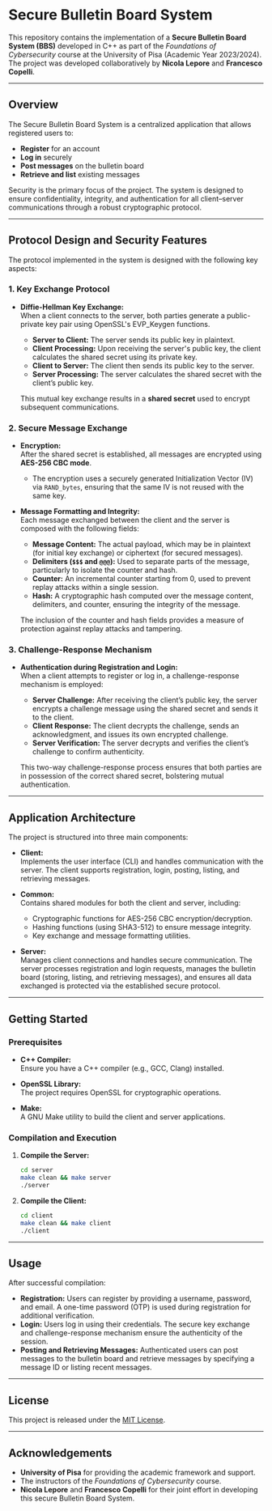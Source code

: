 # Secure Bulletin Board System

This repository contains the implementation of a **Secure Bulletin Board System (BBS)** developed in C++ as part of the *Foundations of Cybersecurity* course at the University of Pisa (Academic Year 2023/2024). The project was developed collaboratively by **Nicola Lepore** and **Francesco Copelli**.

---

## Overview

The Secure Bulletin Board System is a centralized application that allows registered users to:
- **Register** for an account
- **Log in** securely
- **Post messages** on the bulletin board
- **Retrieve and list** existing messages

Security is the primary focus of the project. The system is designed to ensure confidentiality, integrity, and authentication for all client–server communications through a robust cryptographic protocol.

---

## Protocol Design and Security Features

The protocol implemented in the system is designed with the following key aspects:

### 1. **Key Exchange Protocol**
- **Diffie-Hellman Key Exchange:**  
  When a client connects to the server, both parties generate a public-private key pair using OpenSSL's EVP_Keygen functions.  
  - **Server to Client:** The server sends its public key in plaintext.
  - **Client Processing:** Upon receiving the server's public key, the client calculates the shared secret using its private key.
  - **Client to Server:** The client then sends its public key to the server.
  - **Server Processing:** The server calculates the shared secret with the client’s public key.
  
  This mutual key exchange results in a **shared secret** used to encrypt subsequent communications.

### 2. **Secure Message Exchange**
- **Encryption:**  
  After the shared secret is established, all messages are encrypted using **AES-256 CBC mode**.  
  - The encryption uses a securely generated Initialization Vector (IV) via `RAND_bytes`, ensuring that the same IV is not reused with the same key.
  
- **Message Formatting and Integrity:**  
  Each message exchanged between the client and the server is composed with the following fields:
  - **Message Content:** The actual payload, which may be in plaintext (for initial key exchange) or ciphertext (for secured messages).
  - **Delimiters (`$$$` and `@@@`):** Used to separate parts of the message, particularly to isolate the counter and hash.
  - **Counter:** An incremental counter starting from 0, used to prevent replay attacks within a single session.
  - **Hash:** A cryptographic hash computed over the message content, delimiters, and counter, ensuring the integrity of the message.
  
  The inclusion of the counter and hash fields provides a measure of protection against replay attacks and tampering.

### 3. **Challenge-Response Mechanism**
- **Authentication during Registration and Login:**  
  When a client attempts to register or log in, a challenge-response mechanism is employed:
  - **Server Challenge:** After receiving the client’s public key, the server encrypts a challenge message using the shared secret and sends it to the client.
  - **Client Response:** The client decrypts the challenge, sends an acknowledgment, and issues its own encrypted challenge.
  - **Server Verification:** The server decrypts and verifies the client’s challenge to confirm authenticity.
  
  This two-way challenge-response process ensures that both parties are in possession of the correct shared secret, bolstering mutual authentication.

---

## Application Architecture

The project is structured into three main components:

- **Client:**  
  Implements the user interface (CLI) and handles communication with the server. The client supports registration, login, posting, listing, and retrieving messages.

- **Common:**  
  Contains shared modules for both the client and server, including:
  - Cryptographic functions for AES-256 CBC encryption/decryption.
  - Hashing functions (using SHA3-512) to ensure message integrity.
  - Key exchange and message formatting utilities.

- **Server:**  
  Manages client connections and handles secure communication. The server processes registration and login requests, manages the bulletin board (storing, listing, and retrieving messages), and ensures all data exchanged is protected via the established secure protocol.

---

## Getting Started

### Prerequisites

- **C++ Compiler:**  
  Ensure you have a C++ compiler (e.g., GCC, Clang) installed.
  
- **OpenSSL Library:**  
  The project requires OpenSSL for cryptographic operations.
  
- **Make:**  
  A GNU Make utility to build the client and server applications.

### Compilation and Execution

1. **Compile the Server:**
   ```bash
   cd server
   make clean && make server
   ./server
   ```
   
2. **Compile the Client:**
   ```bash
   cd client
   make clean && make client
   ./client
   ```
---

## Usage

After successful compilation:
- **Registration:** Users can register by providing a username, password, and email. A one-time password (OTP) is used during registration for additional verification.
- **Login:** Users log in using their credentials. The secure key exchange and challenge-response mechanism ensure the authenticity of the session.
- **Posting and Retrieving Messages:** Authenticated users can post messages to the bulletin board and retrieve messages by specifying a message ID or listing recent messages.

---

## License

This project is released under the [MIT License](LICENSE).

---

## Acknowledgements

- **University of Pisa** for providing the academic framework and support.
- The instructors of the *Foundations of Cybersecurity* course.
- **Nicola Lepore** and **Francesco Copelli** for their joint effort in developing this secure Bulletin Board System.

